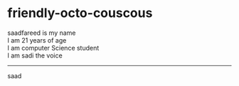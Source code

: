 # friendly-octo-couscous
saadfareed is my name
<br>
I am 21 years of age
<br>
I am computer Science student
<br>
I am sadi the voice
<hr>
saad